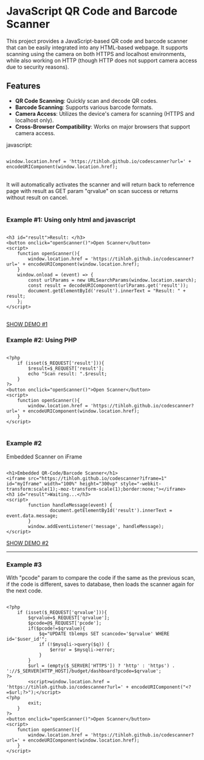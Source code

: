 <h1>JavaScript QR Code and Barcode Scanner</h1>
<p>This project provides a JavaScript-based QR code and barcode scanner that can be easily integrated into any HTML-based webpage. It supports scanning using the camera on both HTTPS and localhost environments, while also working on HTTP (though HTTP does not support camera access due to security reasons).</p>
<h2>Features</h2>
<ul>
    <li><strong>QR Code Scanning</strong>: Quickly scan and decode QR codes.</li>
    <li><strong>Barcode Scanning</strong>: Supports various barcode formats.</li>
    <li><strong>Camera Access</strong>: Utilizes the device's camera for scanning (HTTPS and localhost only).</li>
    <li><strong>Cross-Browser Compatibility</strong>: Works on major browsers that support camera access.</li>
</ul>
javascript:
<pre><code>
window.location.href = 'https://tihloh.github.io/codescanner?url=' + encodeURIComponent(window.location.href);
</code></pre>
<br>
It will automatically activates the scanner and will return back to referrence page with result as GET param "qrvalue" on scan success or returns without result on cancel.
<br>
<br>
<h3>Example #1: Using only html and javascript</h3>
<pre>
<code>
&lt;h3 id="result"&gt;Result: &lt;/h3&gt;
&lt;button onclick="openScanner()"&gt;Open Scanner&lt;/button&gt;
&lt;script&gt;
    function openScanner(){
        window.location.href = 'https://tihloh.github.io/codescanner?url=' + encodeURIComponent(window.location.href);
    }
    window.onload = (event) =&gt; {
        const urlParams = new URLSearchParams(window.location.search);
        const result = decodeURIComponent(urlParams.get('result'));
        document.getElementById('result').innerText = "Result: " + result;
    };
&lt;/script&gt;
</code>
</pre>
<a href="https://tihloh.github.io/codescanner/demo1.html" target=blank_>SHOW DEMO #1</a>
<h3>Example #2: Using PHP</h3>
<pre>
<code>
&lt;?php	
    if (isset($_REQUEST['result'])){
    	$result=$_REQUEST['result'];
    	echo "Scan result: ".$result;
    }
?&gt;
&lt;button onclick="openScanner()"&gt;Open Scanner&lt;/button&gt;
&lt;script&gt;
    function openScanner(){
        window.location.href = 'https://tihloh.github.io/codescanner?url=' + encodeURIComponent(window.location.href);
    }
&lt;/script&gt;
</code>
</pre>
<h3>Example #2</h3>
Embedded Scanner on iFrame
<pre><code>
&lt;h1&gt;Embedded QR-Code/Barcode Scanner&lt;/h1&gt;
&lt;iframe src="https://tihloh.github.io/codescanner?iframe=1" id="myIframe" width="100%" height="300vp" style="-webkit-transform:scale(1);-moz-transform-scale(1);border:none;"&gt;&lt;/iframe&gt;
&lt;h3 id="result"&gt;Waiting...&lt;/h3&gt;
&lt;script&gt;
    	function handleMessage(event) {
    	    	document.getElementById('result').innerText = event.data.message;
    	}
    	window.addEventListener('message', handleMessage);
&lt;/script&gt;
</code></pre>
<a href="https://tihloh.github.io/codescanner/demo2.html" target=blank_>SHOW DEMO #2</a>
<hr>
<h3>Example #3</h3>
With "pcode" param to compare the code if the same as the previous scan, if the code is different, saves to database, then loads the scanner again for the next code.
<pre>
<code>
&lt;?php	
    if (isset($_REQUEST['qrvalue'])){
        $qrvalue=$_REQUEST['qrvalue'];
        $pcode=@$_REQUEST['pcode'];
        if($pcode!=$qrvalue){
            $q="UPDATE tblemps SET scancode='$qrvalue' WHERE id='$user_id'";
            if (!$mysqli-&gt;query($q)) {
                $error = $mysqli-&gt;error;	
            }
        }
        $url = (empty($_SERVER['HTTPS']) ? 'http' : 'https') . '://$_SERVER[HTTP_HOST]/budget/dashboard?pcode=$qrvalue';
?&gt;
        &lt;script&gt;window.location.href = 'https://tihloh.github.io/codescanner?url=' + encodeURIComponent("&lt;?=$url;?&gt;");&lt;/script&gt;
&lt;?php
        exit;
    }
?&gt;
&lt;button onclick="openScanner()"&gt;Open Scanner&lt;/button&gt;
&lt;script&gt;
    function openScanner(){
        window.location.href = 'https://tihloh.github.io/codescanner?url=' + encodeURIComponent(window.location.href);
    }
&lt;/script&gt;
</code>
</pre>
